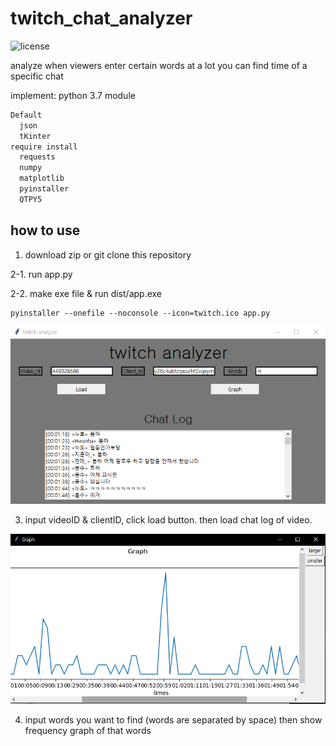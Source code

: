 # twitch_chat_analyzer
![license](https://img.shields.io/badge/license-MIT%20License-blue.svg)

analyze when viewers enter certain words at a lot
you can find time of a specific chat

implement: python 3.7 
module
``` python
Default 
  json
  tKinter
require install
  requests
  numpy
  matplotlib
  pyinstaller
  QTPY5
```

## how to use

1. download zip or git clone this repository

2-1. run app.py

2-2. make exe file & run dist/app.exe

``` terminal
pyinstaller --onefile --noconsole --icon=twitch.ico app.py
```

![first](https://github.com/asdfghjkkl11/twitch_chat_analyzer/blob/master/dist/1.PNG)

3. input videoID & clientID, click load button. 
  then load chat log of video.
  
![second](https://github.com/asdfghjkkl11/twitch_chat_analyzer/blob/master/dist/2.PNG)

4. input words you want to find (words are separated by space)
  then show frequency graph of that words 
